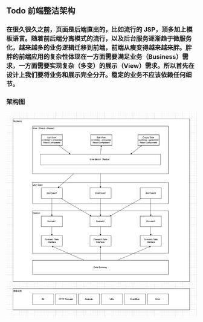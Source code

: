 ## Todo 前端整洁架构
### 在很久很久之前，页面是后端直出的，比如流行的 JSP，顶多加上模板语言。随着前后端分离模式的流行，以及后台服务逐渐趋于微服务化，越来越多的业务逻辑迁移到前端，前端从瘦变得越来越来胖。胖胖的前端应用的复杂性体现在一方面需要满足业务（Business）需求，一方面需要实现复杂（多变）的展示（View）需求。所以首先在设计上我们要将业务和展示完全分开。稳定的业务不应该依赖任何细节。

### 架构图
![avatar](./doc/架构图.png)
